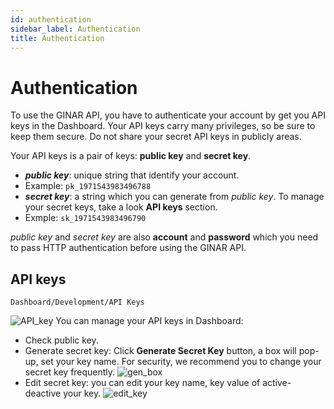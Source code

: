 ```yaml
---
id: authentication
sidebar_label: Authentication
title: Authentication
---
```

# Authentication
To use the GINAR API, you have to authenticate your account by get you API keys in the Dashboard. Your API keys carry many privileges, so be sure to keep them secure. Do not share your secret API keys in publicly areas.

Your API keys is a pair of keys: **public key** and **secret key**.
 * **_public key_**: unique string that identify your account.
  * Example: ```pk_1971543983496788```
 * **_secret key_**: a string which you can generate from _public key_. To manage your secret keys, take a look **API keys** section.
  * Exmple:  ```sk_1971543983496790```

_public key_ and _secret key_ are also **account** and **password** which you need to pass HTTP authentication before using the GINAR API.
## API keys
```Dashboard/Development/API Keys```

![API_key](https://raw.githubusercontent.com/ginarteam/docs/master/docs/Integration/API_key.png)
You can manage your API keys in Dashboard: 
 * Check public key.
 * Generate secret key: Click **Generate Secret Key** button, a box will pop-up, set your key name. For security, we recommend you to change your secret key frequently.
![gen_box](https://raw.githubusercontent.com/ginarteam/docs/master/docs/Integration/generate_box.png)
 * Edit secret key: you can edit your key name, key  value of active-deactive your key.
![edit_key](https://raw.githubusercontent.com/ginarteam/docs/master/docs/Integration/edit_key.png)
